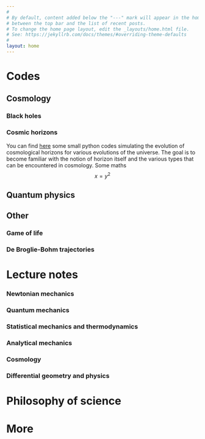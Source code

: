 ```yaml
---
#
# By default, content added below the "---" mark will appear in the home page
# between the top bar and the list of recent posts.
# To change the home page layout, edit the _layouts/home.html file.
# See: https://jekyllrb.com/docs/themes/#overriding-theme-defaults
#
layout: home
---
```


# Codes
## Cosmology
### Black holes

### Cosmic horizons

You can find [here](./_posts/horizons.md) some small python codes simulating the evolution of cosmological horizons for various evolutions of the universe. The goal is to become familiar with the notion of horizon itself and the various types that can be encountered in cosmology.
Some maths
$$ x = y^2 $$

## Quantum physics

## Other

### Game of life

### De Broglie-Bohm trajectories

# Lecture notes

### Newtonian mechanics
### Quantum mechanics
### Statistical mechanics and thermodynamics
### Analytical mechanics
### Cosmology
### Differential geometry and physics

# Philosophy of science

# More
